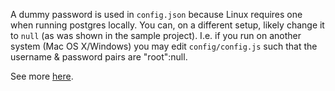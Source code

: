 A dummy password is used in `config.json` because Linux requires one when running postgres locally. You can, on a different setup, likely change it to `null` (as was shown in the sample project). I.e. if you run on another system (Mac OS X/Windows) you may edit `config/config.js` such that the username & password pairs are "root":null.

See more [here](https://stackoverflow.com/questions/7695962/postgresql-password-authentication-failed-for-user-postgres).
